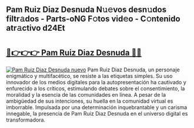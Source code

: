 ## Pam Ruiz Diaz Desnuda N𝚞𝚎vos desn𝚞dos filtr𝚊dos - Parts-oNG F𝚘tos vid𝚎o - C𝚘ntenido atr𝚊ctivo d24Et

# <h2><a href="http://mb1iet.tromn.icu/?c=Pam+Ruiz+Diaz+Desnuda">🔗👉👉👉 Pam Ruiz Diaz Desnuda 🔗🔗</a></h2>

[![Pam Ruiz Diaz Desnuda nuevo](https://i.imgur.com/pEAQMta.gif)](http://mb1iet.tromn.icu/?c=Pam+Ruiz+Diaz+Desnuda)
Pam Ruiz Diaz Desnuda, un personaje enigmático y multifacético, se resiste a las etiquetas simples. Su uso innovador de los medios digitales para la autopresentación ha cautivado y enfurecido a los críticos, estimulando debates sobre el consentimiento, la moralidad y la esencia de las comunidades en línea. A pesar de la ambigüedad de sus intenciones, su huella en la comunidad virtual es imborrable. Impulsada por una determinación inquebrantable y un carisma innegable, la presencia de Pam Ruiz Diaz Desnuda en el universo digital es transformadora.
